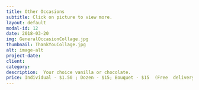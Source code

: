 ```yaml
---
title: Other Occasions
subtitle: Click on picture to view more.
layout: default
modal-id: 12
date: 2018-03-20
img: GeneralOccasionCollage.jpg
thumbnail: ThankYouCollage.jpg
alt: image-alt
project-date: 
client: 
category: 
description:  Your choice vanilla or chocolate. 
price: Individual - $1.50 ; Dozen - $15; Bouquet - $15  (Free  delivery with order of $25 or more)
---
```

